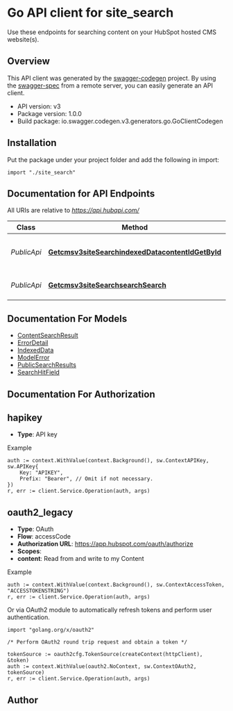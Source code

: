 # Go API client for site_search

Use these endpoints for searching content on your HubSpot hosted CMS website(s).

## Overview
This API client was generated by the [swagger-codegen](https://github.com/swagger-api/swagger-codegen) project.  By using the [swagger-spec](https://github.com/swagger-api/swagger-spec) from a remote server, you can easily generate an API client.

- API version: v3
- Package version: 1.0.0
- Build package: io.swagger.codegen.v3.generators.go.GoClientCodegen

## Installation
Put the package under your project folder and add the following in import:
```golang
import "./site_search"
```

## Documentation for API Endpoints

All URIs are relative to *https://api.hubapi.com/*

Class | Method | HTTP request | Description
------------ | ------------- | ------------- | -------------
*PublicApi* | [**Getcmsv3siteSearchindexedDatacontentIdGetById**](docs/PublicApi.md#getcmsv3sitesearchindexeddatacontentidgetbyid) | **Get** /cms/v3/site-search/indexed-data/{contentId} | Get indexed properties.
*PublicApi* | [**Getcmsv3siteSearchsearchSearch**](docs/PublicApi.md#getcmsv3sitesearchsearchsearch) | **Get** /cms/v3/site-search/search | Search your site.

## Documentation For Models

 - [ContentSearchResult](docs/ContentSearchResult.md)
 - [ErrorDetail](docs/ErrorDetail.md)
 - [IndexedData](docs/IndexedData.md)
 - [ModelError](docs/ModelError.md)
 - [PublicSearchResults](docs/PublicSearchResults.md)
 - [SearchHitField](docs/SearchHitField.md)

## Documentation For Authorization

## hapikey
- **Type**: API key 

Example
```golang
auth := context.WithValue(context.Background(), sw.ContextAPIKey, sw.APIKey{
	Key: "APIKEY",
	Prefix: "Bearer", // Omit if not necessary.
})
r, err := client.Service.Operation(auth, args)
```
## oauth2_legacy
- **Type**: OAuth
- **Flow**: accessCode
- **Authorization URL**: https://app.hubspot.com/oauth/authorize
- **Scopes**: 
 - **content**: Read from and write to my Content

Example
```golang
auth := context.WithValue(context.Background(), sw.ContextAccessToken, "ACCESSTOKENSTRING")
r, err := client.Service.Operation(auth, args)
```

Or via OAuth2 module to automatically refresh tokens and perform user authentication.
```golang
import "golang.org/x/oauth2"

/* Perform OAuth2 round trip request and obtain a token */

tokenSource := oauth2cfg.TokenSource(createContext(httpClient), &token)
auth := context.WithValue(oauth2.NoContext, sw.ContextOAuth2, tokenSource)
r, err := client.Service.Operation(auth, args)
```

## Author



